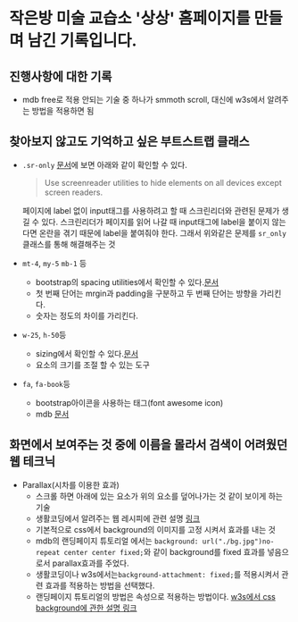 # 작은방 미술 교습소 '상상' 홈페이지를 만들며 남긴 기록입니다.

## 진행사항에 대한 기록

* mdb free로 적용 안되는 기술 중 하나가 smmoth scroll, 대신에 w3s에서 알려주는 방법을 적용하면 됨

## 찾아보지 않고도 기억하고 싶은 부트스트랩 클래스

* `.sr-only`
  [문서](https://getbootstrap.com/docs/4.0/utilities/screenreaders/)에 보면 아래와 같이 확인할 수 있다.
  > Use screenreader utilities to hide elements on all devices except screen readers.

  페이지에 label 없이 input태그를 사용하려고 할 때 스크린리더와 관련된 문제가 생길 수 있다. 스크린리더가 페이지를 읽어 나갈 때 input태그에 label을 붙이지 않는다면 온란을 겪기 때문에 label을 붙여줘야 한다. 그래서 위와같은 문제를 `sr_only`클래스를 통해 해결해주는 것

* `mt-4`, `my-5` `mb-1` 등
  - bootstrap의 spacing utilities에서 확인할 수 있다.[문서](https://getbootstrap.com/docs/4.0/utilities/spacing/)
  - 첫 번째 단어는 mrgin과 padding을 구분하고 두 번째 단어는 방향을 가리킨다.
  - 숫자는 정도의 차이를 가리킨다.

* `w-25`, `h-50`등
  - sizing에서 확인할 수 있다.[문서](https://getbootstrap.com/docs/4.0/utilities/sizing//)
  - 요소의 크기를 조절 할 수 있는 도구

* `fa`, `fa-book`등
  - bootstrap아이콘을 사용하는 태그(font awesome icon)
  - mdb [문서](https://mdbootstrap.com/content/icons-list/)

## 화면에서 보여주는 것 중에 이름을 몰라서 검색이 어려웠던 웹 테크닉

* Parallax(시차를 이용한 효과)
  - 스크롤 하면 아래에 있는 요소가 위의 요소를 덮어나가는 것 같이 보이게 하는 기술
  - 생활코딩에서 알려주는 웹 레시피에 관련 설명 [링크](https://opentutorials.org/module/2398/13856)
  - 기본적으로 css에서 background의 이미지를 고정 시켜서 효과를 내는 것
  - mdb의 랜딩페이지 튜토리얼 에서는 `background: url("./bg.jpg")no-repeat center center fixed;`와 같이 background를 fixed 효과를 넣음으로서 parallax효과를 주었다.
  - 생활코딩이나 w3s에서는`background-attachment: fixed;`를 적용시켜서 관련 효과를 적용하는 방법을 선택했다.
  - 랜딩페이지 튜토리얼의 방법은 속성으로 적용하는 방법이다. [w3s에서 css background에 관한 설명 링크](https://www.w3schools.com/css/css_background.asp)
